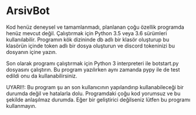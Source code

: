 # ArsivBot
Kod henüz deneysel ve tamamlanmadı, planlanan çoğu özellik programda henüz mevcut değil.
Çalıştırmak için Python 3.5 veya 3.6 sürümleri kullanılabilir. Programın kök dizininde db adlı
bir klasör oluşturup bu klasörün içinde token adlı bir dosya oluşturun ve discord tokeninizi bu dosyanın içine yazın.

Son olarak programı çalıştırmak için Python 3 interpreteri ile botstart.py dosyasını çalıştırın.
Bu program yazılırken aynı zamanda pypy ile de test edildi onu da kullanabilirsiniz.

UYARI!!: Bu program şu an son kullanıcının yapılandırıp kullanabileceği bir durumda değil ve hatalarla dolu. Programdaki çoğu kod yorumsuz ve bu şekilde anlaşılmaz durumda.
Eğer bir geliştirici değilseniz lütfen bu programı kullanmayın.



